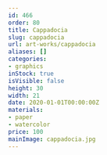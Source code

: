 ```yaml
---
id: 466
order: 80
title: Cappadocia
slug: cappadocia
url: art-works/cappadocia
aliases: []
categories:
- graphics
inStock: true
isVisible: false
height: 30
width: 21
date: 2020-01-01T00:00:00Z
materials:
- paper
- watercolor
price: 100
mainImage: cappadocia.jpg
---
```

